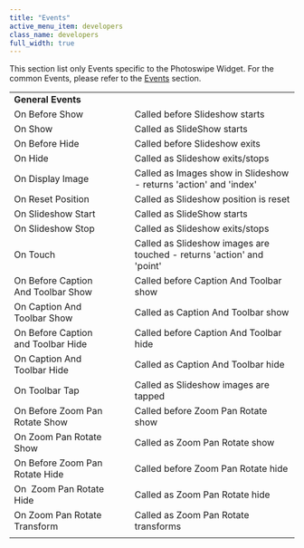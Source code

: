 ```yaml
---
title: "Events"
active_menu_item: developers
class_name: developers
full_width: true
---
```



This section list only Events specific to the Photoswipe Widget. For the common Events, please refer to the [Events](/developers/documentation/product-guide/widget-properties-events/events/) section.

<table>
<tr>
<td width="254">
  <strong>General Events</strong>

</td>
<td width="25">
</td>
<td width="456">
</td>
</tr>
<tr>
<td width="254">
On Before Show

</td>
<td width="25">
</td>
<td width="456">
Called before Slideshow starts

</td>
</tr>
<tr>
<td width="254">
On Show

</td>
<td width="25">
</td>
<td width="456">
Called as SlideShow starts

</td>
</tr>
<tr>
<td width="254">
On Before Hide

</td>
<td width="25">
</td>
<td width="456">
Called before Slideshow exits

</td>
</tr>
<tr>
<td width="254">
On Hide

</td>
<td width="25">
</td>
<td width="456">
Called as Slideshow exits/stops

</td>
</tr>
<tr>
<td width="254">
On Display Image

</td>
<td width="25">
</td>
<td width="456">
Called as Images show in Slideshow - returns 'action' and 'index'

</td>
</tr>
<tr>
<td width="254">
On Reset Position

</td>
<td width="25">
</td>
<td width="456">
Called as Slideshow position is reset

</td>
</tr>
<tr>
<td width="254">
On Slideshow Start

</td>
<td width="25">
</td>
<td width="456">
Called as SlideShow starts

</td>
</tr>
<tr>
<td width="254">
On Slideshow Stop

</td>
<td width="25">
</td>
<td width="456">
Called as Slideshow exits/stops

</td>
</tr>
<tr>
<td width="254">
On Touch

</td>
<td width="25">
</td>
<td width="456">
Called as Slideshow images are touched - returns 'action' and 'point'

</td>
</tr>
<tr>
<td width="254">
On Before Caption And Toolbar Show

</td>
<td width="25">
</td>
<td width="456">
Called before Caption And Toolbar show

</td>
</tr>
<tr>
<td width="254">
On Caption And Toolbar Show

</td>
<td width="25">
</td>
<td width="456">
Called as Caption And Toolbar show

</td>
</tr>
<tr>
<td width="254">
On Before Caption and Toolbar Hide

</td>
<td width="25">
</td>
<td width="456">
Called before Caption And Toolbar hide

</td>
</tr>
<tr>
<td width="254">
On Caption And Toolbar Hide

</td>
<td width="25">
</td>
<td width="456">
Called as Caption And Toolbar hide

</td>
</tr>
<tr>
<td width="254">
On Toolbar Tap

</td>
<td width="25">
</td>
<td width="456">
Called as Slideshow images are tapped

</td>
</tr>
<tr>
<td width="254">
On Before Zoom Pan Rotate Show

</td>
<td width="25">
</td>
<td width="456">
Called before Zoom Pan Rotate show

</td>
</tr>
<tr>
<td width="254">
On Zoom Pan Rotate Show

</td>
<td width="25">
</td>
<td width="456">
Called as Zoom Pan Rotate show

</td>
</tr>
<tr>
<td width="254">
On Before Zoom Pan Rotate Hide

</td>
<td width="25">
</td>
<td width="456">
Called before Zoom Pan Rotate hide

</td>
</tr>
<tr>
<td width="254">
On  Zoom Pan Rotate Hide

</td>
<td width="25">
</td>
<td width="456">
Called as Zoom Pan Rotate hide

</td>
</tr>
<tr>
<td width="254">
On Zoom Pan Rotate Transform

</td>
<td width="25">
</td>
<td width="456">
Called as Zoom Pan Rotate transforms

</td>
</tr>
<tr>
<td width="254">
</td>
<td width="25">
</td>
<td width="456">
</td>
</tr>
</table>
